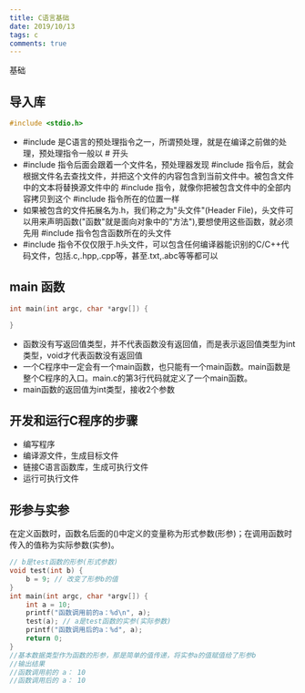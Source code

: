 ```yaml
---
title: C语言基础
date: 2019/10/13
tags: c
comments: true
---
```


基础
<!--more-->

## 导入库

```C
#include <stdio.h>
```

* \#include 是C语言的预处理指令之一，所谓预处理，就是在编译之前做的处理，预处理指令一般以 # 开头
* \#include 指令后面会跟着一个文件名，预处理器发现 #include 指令后，就会根据文件名去查找文件，并把这个文件的内容包含到当前文件中。被包含文件中的文本将替换源文件中的 #include 指令，就像你把被包含文件中的全部内容拷贝到这个 #include 指令所在的位置一样
* 如果被包含的文件拓展名为.h，我们称之为"头文件"(Header File)，头文件可以用来声明函数("函数"就是面向对象中的"方法"),要想使用这些函数，就必须先用 #include 指令包含函数所在的头文件
* \#include 指令不仅仅限于.h头文件，可以包含任何编译器能识别的C/C++代码文件，包括.c,.hpp,.cpp等，甚至.txt,.abc等等都可以

## main 函数

```C
int main(int argc, char *argv[]) {

}
```

* 函数没有写返回值类型，并不代表函数没有返回值，而是表示返回值类型为int类型，void才代表函数没有返回值
* 一个C程序中一定会有一个main函数，也只能有一个main函数。main函数是整个C程序的入口。main.c的第3行代码就定义了一个main函数。
* main函数的返回值为int类型，接收2个参数

## 开发和运行C程序的步骤

* 编写程序
* 编译源文件，生成目标文件
* 链接C语言函数库，生成可执行文件
* 运行可执行文件

## 形参与实参

在定义函数时，函数名后面的()中定义的变量称为形式参数(形参)；在调用函数时传入的值称为实际参数(实参)。

```C
// b是test函数的形参(形式参数)
void test(int b) {
    b = 9; // 改变了形参b的值
}
int main(int argc, char *argv[]) {
    int a = 10;
    printf("函数调用前的a：%d\n", a);
    test(a); // a是test函数的实参(实际参数)
    printf("函数调用后的a：%d", a);
    return 0;
}
//基本数据类型作为函数的形参，那是简单的值传递，将实参a的值赋值给了形参b
//输出结果
//函数调用前的 a： 10
//函数调用后的 a： 10
```
